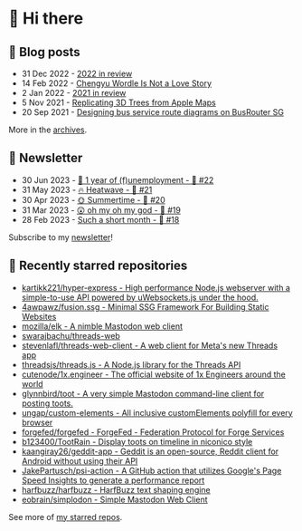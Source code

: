 # 👋 Hi there

## 📝 Blog posts

<!-- feed start -->
- 31 Dec 2022 - [2022 in review](https://cheeaun.com/blog/2022/12/2022-in-review/)
- 14 Feb 2022 - [Chengyu Wordle Is Not a Love Story](https://cheeaun.com/blog/2022/02/chengyu-wordle-is-not-a-love-story/)
- 2 Jan 2022 - [2021 in review](https://cheeaun.com/blog/2022/01/2021-in-review/)
- 5 Nov 2021 - [Replicating 3D Trees from Apple Maps](https://cheeaun.com/blog/2021/11/replicating-3d-trees-apple-maps/)
- 20 Sep 2021 - [Designing bus service route diagrams on BusRouter SG](https://cheeaun.com/blog/2021/09/bus-service-route-diagrams-busrouter-sg/)
<!-- feed end -->

More in the [archives](https://cheeaun.com/blog/archives/).

## 📰 Newsletter

<!-- newsletter start -->
- 30 Jun 2023 - [🎂 1 year of (f)unemployment - 🥫 #22](https://cheeaun.substack.com/p/1-year-of-funemployment-22)
- 31 May 2023 - [🔥 Heatwave - 🥫 #21](https://cheeaun.substack.com/p/heatwave-21)
- 30 Apr 2023 - [🌞 Summertime - 🥫 #20](https://cheeaun.substack.com/p/summertime-20)
- 31 Mar 2023 - [😲 oh my oh my god - 🥫 #19](https://cheeaun.substack.com/p/oh-my-oh-my-god-19)
- 28 Feb 2023 - [Such a short month - 🥫 #18](https://cheeaun.substack.com/p/such-a-short-month-18)
<!-- newsletter end -->

Subscribe to my [newsletter](https://cheeaun.substack.com/)!

## 🌟 Recently starred repositories

<!-- starred repos start -->
- [kartikk221/hyper-express - High performance Node.js webserver with a simple-to-use API powered by uWebsockets.js under the hood. ](https://github.com/kartikk221/hyper-express)
- [4awpawz/fusion.ssg - Minimal SSG Framework For Building Static Websites](https://github.com/4awpawz/fusion.ssg)
- [mozilla/elk - A nimble Mastodon web client](https://github.com/mozilla/elk)
- [swarajbachu/threads-web](https://github.com/swarajbachu/threads-web)
- [stevenlafl/threads-web-client - A web client for Meta's new Threads app](https://github.com/stevenlafl/threads-web-client)
- [threadsjs/threads.js - A Node.js library for the Threads API](https://github.com/threadsjs/threads.js)
- [cutenode/1x.engineer - The official website of 1x Engineers around the world](https://github.com/cutenode/1x.engineer)
- [glynnbird/toot - A very simple Mastodon command-line client for posting toots.](https://github.com/glynnbird/toot)
- [ungap/custom-elements - All inclusive customElements polyfill for every browser](https://github.com/ungap/custom-elements)
- [forgefed/forgefed - ForgeFed - Federation Protocol for Forge Services](https://github.com/forgefed/forgefed)
- [b123400/TootRain - Display toots on timeline in niconico style](https://github.com/b123400/TootRain)
- [kaangiray26/geddit-app - Geddit is an open-source, Reddit client for Android without using their API](https://github.com/kaangiray26/geddit-app)
- [JakePartusch/psi-action - A GitHub action that utilizes Google's Page Speed Insights to generate a performance report](https://github.com/JakePartusch/psi-action)
- [harfbuzz/harfbuzz - HarfBuzz text shaping engine](https://github.com/harfbuzz/harfbuzz)
- [eobrain/simplodon - Simple Mastodon Web Client](https://github.com/eobrain/simplodon)
<!-- starred repos end -->

See more of [my starred repos](https://github.com/stars/cheeaun/).
